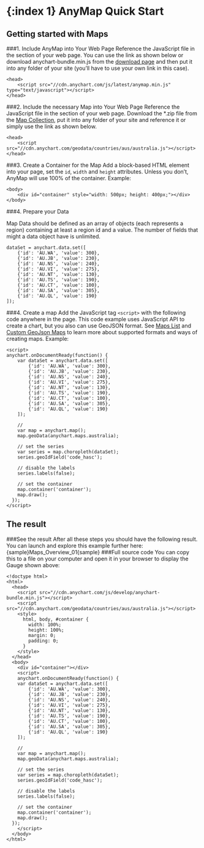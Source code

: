 {:index 1}
AnyMap Quick Start
===========
  
## Getting started with Maps
###1. Include AnyMap into Your Web Page
Reference the JavaScript file in the <head> section of your web page.
You can use the link as shown below or download anychart-bundle.min.js from the [download page](../Quick_Start/Downloading_AnyChart) and then put it into any folder of your site (you’ll have to use your own link in this case).

```
<head>
    <script src="//cdn.anychart.com/js/latest/anymap.min.js" type="text/javascript"></script> 
</head>
```

###2. Include the necessary Map into Your Web Page
Reference the JavaScript file in the <head> section of your web page.
Download the *.zip file from the [Map Collection](../Maps_List), put it into any folder of your site and reference it or simply use the link as shown below.

```
<head>
    <script src="//cdn.anychart.com/geodata/countries/aus/australia.js"></script>
</head>
```

###3. Create a Container for the Map
Add a block-based HTML element into your page, set the `id`, `width` and `height` attributes. Unless you don’t, AnyMap will use 100% of the container.
Example:
```
<body>
    <div id="container" style="width: 500px; height: 400px;"></div>
</body>
```
###4. Prepare your Data

Map Data should be defined as an array of objects (each represents a region) containing at least a region id and a value. The number of fields that might a data object have is unlimited. 

```
dataSet = anychart.data.set([
    {'id': 'AU.WA', 'value': 300},
    {'id': 'AU.JB', 'value': 230}, 
    {'id': 'AU.NS', 'value': 240}, 
    {'id': 'AU.VI', 'value': 275}, 
    {'id': 'AU.NT', 'value': 130}, 
    {'id': 'AU.TS', 'value': 190}, 
    {'id': 'AU.CT', 'value': 100}, 				 
    {'id': 'AU.SA', 'value': 305},                
    {'id': 'AU.QL', 'value': 190}                 
]);
```

###4. Create a map
Add the JavaScript tag `<script>` with the following code anywhere in the page. 
This code example uses JavaScript API to create a chart, but you also can use GeoJSON format. See [Maps List](../Maps_List) and [Custom GeoJson Maps](../Custom_GeoJson_Maps) to learn more about supported formats and ways of creating maps.
Example:

```
<script>
anychart.onDocumentReady(function() {
    var dataSet = anychart.data.set([
		{'id': 'AU.WA', 'value': 300},
		{'id': 'AU.JB', 'value': 230}, 
		{'id': 'AU.NS', 'value': 240}, 
		{'id': 'AU.VI', 'value': 275}, 
		{'id': 'AU.NT', 'value': 130}, 
		{'id': 'AU.TS', 'value': 190}, 
		{'id': 'AU.CT', 'value': 100}, 				 
		{'id': 'AU.SA', 'value': 305},                
		{'id': 'AU.QL', 'value': 190}  
    ]);

    //
    var map = anychart.map();
    map.geoData(anychart.maps.australia);

    // set the series
    var series = map.choropleth(dataSet);
    series.geoIdField('code_hasc');
	
	// disable the labels
    series.labels(false);

    // set the container
    map.container('container');
    map.draw();
  });
</script>
```
  
## The result
###See the result
After all these steps you should have the following result. You can launch and explore this example further here:
{sample}Maps\_Overview\_01{sample}
###Full source code
You can copy this to a file on your computer and open it in your browser to display the Gauge shown above:
```
<!doctype html>
<html>
  <head>
    <script src="//cdn.anychart.com/js/develop/anychart-bundle.min.js"></script>
    <script src="//cdn.anychart.com/geodata/countries/aus/australia.js"></script>
    <style>
      html, body, #container {
        width: 100%;
        height: 100%;
        margin: 0;
        padding: 0;
      }
    </style>
  </head>
  <body>
    <div id="container"></div>
    <script>
	anychart.onDocumentReady(function() {
    var dataSet = anychart.data.set([
		{'id': 'AU.WA', 'value': 300},
		{'id': 'AU.JB', 'value': 230}, 
		{'id': 'AU.NS', 'value': 240}, 
		{'id': 'AU.VI', 'value': 275}, 
		{'id': 'AU.NT', 'value': 130}, 
		{'id': 'AU.TS', 'value': 190}, 
		{'id': 'AU.CT', 'value': 100}, 				 
		{'id': 'AU.SA', 'value': 305},                
		{'id': 'AU.QL', 'value': 190}  
    ]);

    //
    var map = anychart.map();
    map.geoData(anychart.maps.australia);

    // set the series
    var series = map.choropleth(dataSet);
    series.geoIdField('code_hasc');
	
	// disable the labels
    series.labels(false);

    // set the container
    map.container('container');
    map.draw();
  });
    </script>
  </body>
</html>

```
